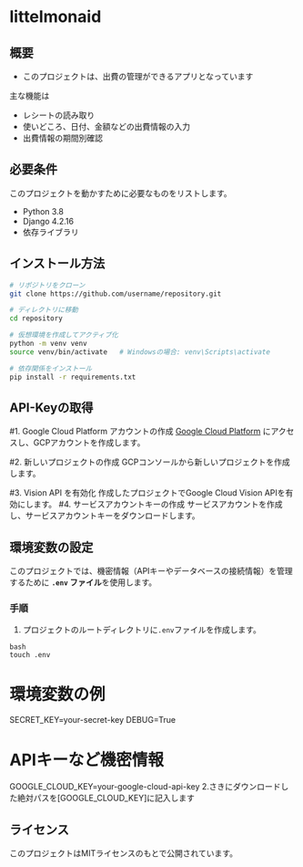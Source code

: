 # littelmonaid


## 概要
- このプロジェクトは、出費の管理ができるアプリとなっています

主な機能は
  - レシートの読み取り
  - 使いどころ、日付、金額などの出費情報の入力
  - 出費情報の期間別確認


## 必要条件

このプロジェクトを動かすために必要なものをリストします。

- Python 3.8
- Django 4.2.16
- 依存ライブラリ

## インストール方法


```bash
# リポジトリをクローン
git clone https://github.com/username/repository.git

# ディレクトリに移動
cd repository

# 仮想環境を作成してアクティブ化
python -m venv venv
source venv/bin/activate   # Windowsの場合: venv\Scripts\activate

# 依存関係をインストール
pip install -r requirements.txt
```
## API-Keyの取得

#1. Google Cloud Platform アカウントの作成
[Google Cloud Platform](https://cloud.google.com/?hl=ja) にアクセスし、GCPアカウントを作成します。

#2. 新しいプロジェクトの作成
GCPコンソールから新しいプロジェクトを作成します。

#3. Vision API を有効化
作成したプロジェクトでGoogle Cloud Vision APIを有効にします。
#4. サービスアカウントキーの作成
サービスアカウントを作成し、サービスアカウントキーをダウンロードします。

## 環境変数の設定

このプロジェクトでは、機密情報（APIキーやデータベースの接続情報）を管理するために **`.env` ファイル**を使用します。

### **手順**

1. プロジェクトのルートディレクトリに`.env`ファイルを作成します。
```
bash
touch .env
```
# 環境変数の例
SECRET_KEY=your-secret-key
DEBUG=True
# APIキーなど機密情報
GOOGLE_CLOUD_KEY=your-google-cloud-api-key
2.さきにダウンロードした絶対パスを[GOOGLE_CLOUD_KEY]に記入します

## ライセンス

このプロジェクトはMITライセンスのもとで公開されています。
